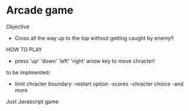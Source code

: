 Arcade game
===============================
Objective
- Cross all the way up to the top without getting caught by enemy!!

HOW TO PLAY
- press 'up' 'down' 'left' 'right' arrow key to move chracter!

to be implmented:
- limit chracter boundary
-restart option
-scores
-chracter choice
-and more

Just Javascript game
